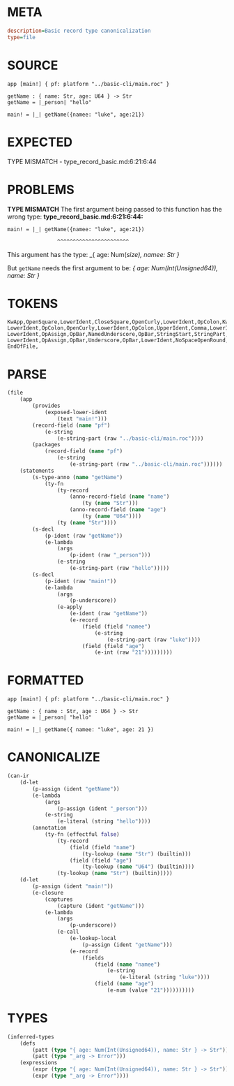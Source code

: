 # META
~~~ini
description=Basic record type canonicalization
type=file
~~~
# SOURCE
~~~roc
app [main!] { pf: platform "../basic-cli/main.roc" }

getName : { name: Str, age: U64 } -> Str
getName = |_person| "hello"

main! = |_| getName({namee: "luke", age:21})
~~~
# EXPECTED
TYPE MISMATCH - type_record_basic.md:6:21:6:44
# PROBLEMS
**TYPE MISMATCH**
The first argument being passed to this function has the wrong type:
**type_record_basic.md:6:21:6:44:**
```roc
main! = |_| getName({namee: "luke", age:21})
```
                    ^^^^^^^^^^^^^^^^^^^^^^^

This argument has the type:
    _{ age: Num(_size), namee: Str }_

But `getName` needs the first argument to be:
    _{ age: Num(Int(Unsigned64)), name: Str }_

# TOKENS
~~~zig
KwApp,OpenSquare,LowerIdent,CloseSquare,OpenCurly,LowerIdent,OpColon,KwPlatform,StringStart,StringPart,StringEnd,CloseCurly,
LowerIdent,OpColon,OpenCurly,LowerIdent,OpColon,UpperIdent,Comma,LowerIdent,OpColon,UpperIdent,CloseCurly,OpArrow,UpperIdent,
LowerIdent,OpAssign,OpBar,NamedUnderscore,OpBar,StringStart,StringPart,StringEnd,
LowerIdent,OpAssign,OpBar,Underscore,OpBar,LowerIdent,NoSpaceOpenRound,OpenCurly,LowerIdent,OpColon,StringStart,StringPart,StringEnd,Comma,LowerIdent,OpColon,Int,CloseCurly,CloseRound,
EndOfFile,
~~~
# PARSE
~~~clojure
(file
	(app
		(provides
			(exposed-lower-ident
				(text "main!")))
		(record-field (name "pf")
			(e-string
				(e-string-part (raw "../basic-cli/main.roc"))))
		(packages
			(record-field (name "pf")
				(e-string
					(e-string-part (raw "../basic-cli/main.roc"))))))
	(statements
		(s-type-anno (name "getName")
			(ty-fn
				(ty-record
					(anno-record-field (name "name")
						(ty (name "Str")))
					(anno-record-field (name "age")
						(ty (name "U64"))))
				(ty (name "Str"))))
		(s-decl
			(p-ident (raw "getName"))
			(e-lambda
				(args
					(p-ident (raw "_person")))
				(e-string
					(e-string-part (raw "hello")))))
		(s-decl
			(p-ident (raw "main!"))
			(e-lambda
				(args
					(p-underscore))
				(e-apply
					(e-ident (raw "getName"))
					(e-record
						(field (field "namee")
							(e-string
								(e-string-part (raw "luke"))))
						(field (field "age")
							(e-int (raw "21")))))))))
~~~
# FORMATTED
~~~roc
app [main!] { pf: platform "../basic-cli/main.roc" }

getName : { name : Str, age : U64 } -> Str
getName = |_person| "hello"

main! = |_| getName({ namee: "luke", age: 21 })
~~~
# CANONICALIZE
~~~clojure
(can-ir
	(d-let
		(p-assign (ident "getName"))
		(e-lambda
			(args
				(p-assign (ident "_person")))
			(e-string
				(e-literal (string "hello"))))
		(annotation
			(ty-fn (effectful false)
				(ty-record
					(field (field "name")
						(ty-lookup (name "Str") (builtin)))
					(field (field "age")
						(ty-lookup (name "U64") (builtin))))
				(ty-lookup (name "Str") (builtin)))))
	(d-let
		(p-assign (ident "main!"))
		(e-closure
			(captures
				(capture (ident "getName")))
			(e-lambda
				(args
					(p-underscore))
				(e-call
					(e-lookup-local
						(p-assign (ident "getName")))
					(e-record
						(fields
							(field (name "namee")
								(e-string
									(e-literal (string "luke"))))
							(field (name "age")
								(e-num (value "21"))))))))))
~~~
# TYPES
~~~clojure
(inferred-types
	(defs
		(patt (type "{ age: Num(Int(Unsigned64)), name: Str } -> Str"))
		(patt (type "_arg -> Error")))
	(expressions
		(expr (type "{ age: Num(Int(Unsigned64)), name: Str } -> Str"))
		(expr (type "_arg -> Error"))))
~~~
